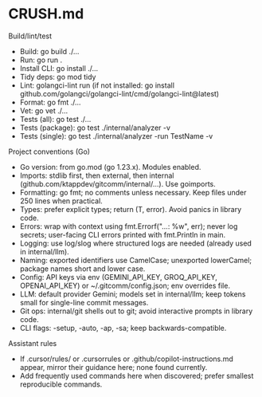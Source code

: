 # CRUSH.md

Build/lint/test
- Build: go build ./...
- Run: go run .
- Install CLI: go install ./...
- Tidy deps: go mod tidy
- Lint: golangci-lint run (if not installed: go install github.com/golangci/golangci-lint/cmd/golangci-lint@latest)
- Format: go fmt ./...
- Vet: go vet ./...
- Tests (all): go test ./...
- Tests (package): go test ./internal/analyzer -v
- Tests (single): go test ./internal/analyzer -run TestName -v

Project conventions (Go)
- Go version: from go.mod (go 1.23.x). Modules enabled.
- Imports: stdlib first, then external, then internal (github.com/ktappdev/gitcomm/internal/...). Use goimports.
- Formatting: go fmt; no comments unless necessary. Keep files under 250 lines when practical.
- Types: prefer explicit types; return (T, error). Avoid panics in library code.
- Errors: wrap with context using fmt.Errorf("...: %w", err); never log secrets; user-facing CLI errors printed with fmt.Println in main.
- Logging: use log/slog where structured logs are needed (already used in internal/llm).
- Naming: exported identifiers use CamelCase; unexported lowerCamel; package names short and lower case.
- Config: API keys via env (GEMINI_API_KEY, GROQ_API_KEY, OPENAI_API_KEY) or ~/.gitcomm/config.json; env overrides file.
- LLM: default provider Gemini; models set in internal/llm; keep tokens small for single-line commit messages.
- Git ops: internal/git shells out to git; avoid interactive prompts in library code.
- CLI flags: -setup, -auto, -ap, -sa; keep backwards-compatible.

Assistant rules
- If .cursor/rules/ or .cursorrules or .github/copilot-instructions.md appear, mirror their guidance here; none found currently.
- Add frequently used commands here when discovered; prefer smallest reproducible commands.
